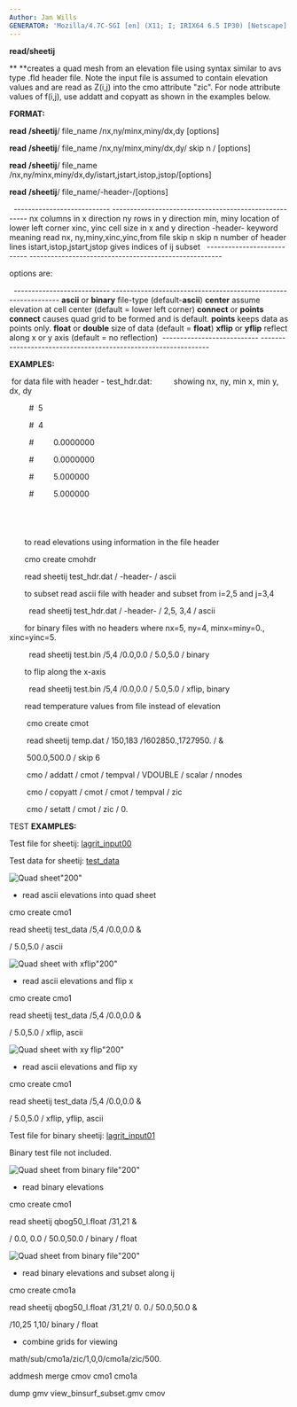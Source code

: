 ```yaml
---
Author: Jan Wills
GENERATOR: 'Mozilla/4.7C-SGI [en] (X11; I; IRIX64 6.5 IP30) [Netscape]'
---
```


 **read/sheetij**

  ** **creates a quad mesh from an elevation file using syntax similar
  to avs type .fld header file. Note the input file is assumed to
  contain elevation values and are read as Z(i,j) into the cmo
  attribute "zic". For node attribute values of f(i,j), use addatt and
  copyatt as shown in the examples below.

 **FORMAT:**

  

  **read** **/sheetij**/ file\_name /nx,ny/minx,miny/dx,dy [options]

  **read** **/sheetij**/ file\_name /nx,ny/minx,miny/dx,dy/ skip n /
  [options]

  **read** **/sheetij**/ file\_name
  /nx,ny/minx,miny/dx,dy/istart,jstart,istop,jstop/[options]

  **read** **/sheetij**/ file\_name/-header-/[options]

   
    --------------------------- ------------------------------------------------------
    nx                          columns in x direction
    ny                          rows in y direction
    min, miny                   location of lower left corner
    xinc, yinc                  cell size in x and y direction
    -header-                    keyword meaning read nx, ny,miny,xinc,yinc,from file
    skip n                      skip n number of header lines
    istart,istop,jstart,jstop   gives indices of ij subset  
    --------------------------- ------------------------------------------------------
 
 options are:

   
    --------------------------- ---------------------------------------------------------------
    **ascii** or **binary**     file-type (default-**ascii**)
    **center**                  assume elevation at cell center (default = lower left corner)
    **connect** or **points**   **connect** causes quad grid to be formed and is default.
                                **points** keeps data as points only.
    **float** or **double**     size of data (default = **float**)
    **xflip** or **yflip**      reflect along x or y axis (default = no reflection) 
    --------------------------- ---------------------------------------------------------------
 
 **EXAMPLES:**

   for data file with header - test\_hdr.dat:          showing nx, ny,
  min x, min y, dx, dy

           
#  5    

           
#  4    

           
#         0.0000000  

           
#         0.0000000  

           
#         5.000000   

           
#         5.000000   

           
#
 
         to read elevations using information in the file header

         cmo create cmohdr

         read sheetij test\_hdr.dat / -header- / ascii
 
         to subset read ascii file with header and subset from i=2,5
  and j=3,4

           read sheetij test\_hdr.dat / -header- / 2,5, 3,4 / ascii
 
         for binary files with no headers where nx=5, ny=4,
  minx=miny=0., xinc=yinc=5.

           read sheetij test.bin /5,4 /0.0,0.0 / 5.0,5.0 / binary
 
         to flip along the x-axis

           read sheetij test.bin /5,4 /0.0,0.0 / 5.0,5.0 / xflip,
  binary
 
         read temperature values from file instead of elevation

          cmo create cmot

          read sheetij temp.dat / 150,183 /1602850.,1727950. / &

          500.0,500.0 / skip 6

          cmo / addatt / cmot / tempval / VDOUBLE / scalar / nnodes

          cmo / copyatt / cmot / cmot / tempval / zic

          cmo / setatt / cmot / zic / 0.



TEST **EXAMPLES:**



Test file for sheetij: [lagrit\_input00](lagrit_input00)

Test data for sheetij: [test\_data](test_data)

![Quad sheet](image/zall_200w.GIF)"200"


* read ascii elevations into quad sheet

cmo create cmo1

read sheetij test\_data /5,4 /0.0,0.0 &

/ 5.0,5.0 / ascii

![Quad sheet with xflip](image/zall_xflip_200w.GIF)"200"


* read ascii elevations and flip x

cmo create cmo1

read sheetij test\_data /5,4 /0.0,0.0 &

/ 5.0,5.0 / xflip, ascii

![Quad sheet with xy flip](image/zall_xyflip_200w.GIF)"200"


* read ascii elevations and flip xy

cmo create cmo1

read sheetij test\_data /5,4 /0.0,0.0 &

/ 5.0,5.0 / xflip, yflip, ascii



Test file for binary sheetij: [lagrit\_input01](lagrit_input01)

Binary test file not included.

![Quad sheet from binary file](image/binsurf_200w.GIF)"200"


* read binary elevations

cmo create cmo1

read sheetij qbog50\_l.float /31,21 &

/ 0.0, 0.0 / 50.0,50.0 / binary / float

![Quad sheet from binary
file](image/view_binsurf_subset_200w.GIF)"200"


* read binary elevations and subset along ij

cmo create cmo1a

read sheetij qbog50\_l.float /31,21/ 0. 0./ 50.0,50.0 &

/10,25 1,10/ binary / float


* combine grids for viewing

math/sub/cmo1a/zic/1,0,0/cmo1a/zic/500.

addmesh merge cmov cmo1 cmo1a

dump gmv view\_binsurf\_subset.gmv cmov
